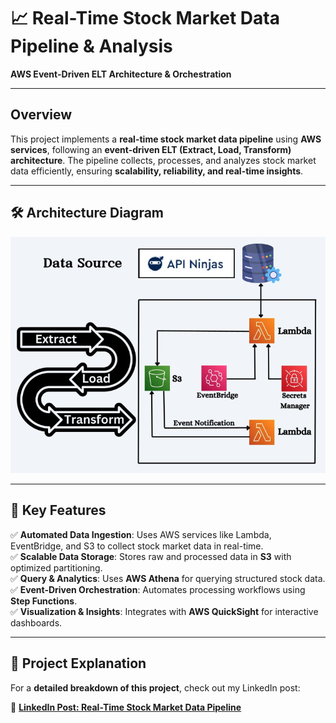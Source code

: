 # 📈 Real-Time Stock Market Data Pipeline & Analysis

**AWS Event-Driven ELT Architecture & Orchestration**

---

## Overview

This project implements a **real-time stock market data pipeline** using **AWS services**, following an **event-driven ELT (Extract, Load, Transform) architecture**. The pipeline collects, processes, and analyzes stock market data efficiently, ensuring **scalability, reliability, and real-time insights**.

---

## 🛠️ Architecture Diagram

![Architecture Diagram](images/architecture_diagram.png)

---

## 📌 Key Features

✅ **Automated Data Ingestion**: Uses AWS services like Lambda, EventBridge, and S3 to collect stock market data in real-time.  
✅ **Scalable Data Storage**: Stores raw and processed data in **S3** with optimized partitioning.  
✅ **Query & Analytics**: Uses **AWS Athena** for querying structured stock data.  
✅ **Event-Driven Orchestration**: Automates processing workflows using **Step Functions**.  
✅ **Visualization & Insights**: Integrates with **AWS QuickSight** for interactive dashboards.

---

## 📸 Project Explanation

For a **detailed breakdown of this project**, check out my LinkedIn post:

🔗 **[LinkedIn Post: Real-Time Stock Market Data Pipeline](https://www.linkedin.com/posts/thenischald_end-to-end-stock-market-data-pipeline-activity-7296333629570375681-wk6Q?utm_source=share&utm_medium=member_desktop&rcm=ACoAADfIHK0Bvh1lWE2y3w0SQ4guTIHdj0yEDk4)**


